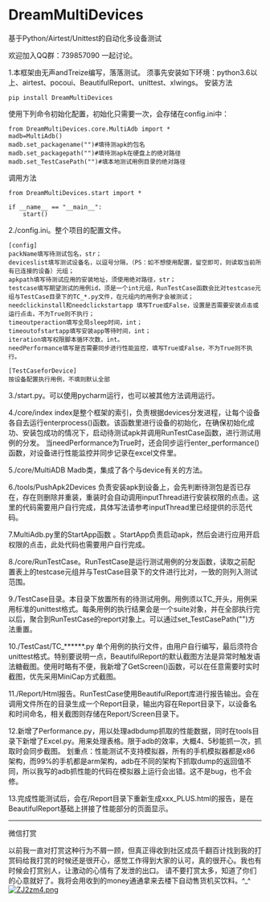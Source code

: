 # DreamMultiDevices
基于Python/Airtest/Unittest的自动化多设备测试

欢迎加入QQ群：739857090 一起讨论。



1.本框架由无声andTreize编写，落落测试。
须事先安装如下环境：python3.6以上、airtest、pocoui、BeautifulReport、unittest、xlwings。
安装方法
    
    pip install DreamMultiDevices

使用下列命令初始化配置，初始化只需要一次，会存储在config.ini中：

    from DreamMultiDevices.core.MultiAdb import *
    madb=MultiAdb()
    madb.set_packagename("")#填待测apk的包名
    madb.set_packagepath("")#填待测apk在硬盘上的绝对路径
    madb.set_TestCasePath("")#填本地测试用例目录的绝对路径
    
调用方法

    from DreamMultiDevices.start import *
    
    if __name__ == "__main__":
        start()
        
2./config.ini。整个项目的配置文件。
    
    [config]
    packName填写待测试包名，str；
    deviceslist填写测试设备名，以逗号分隔，（PS：如不想使用配置，留空即可，则读取当前所有已连接的设备）元组；
    apkpath填写待测试应用的安装地址，须使用绝对路径，str；
    testcase填写期望测试的用例id，须是一个int元组，RunTestCase函数会比对testcase元组与TestCase目录下的TC_*.py文件，在元组内的用例才会被测试；
    needclickinstall和needclickstartapp 填写True或False，设置是否需要安装点击或运行点击，不为True则不执行；
    timeoutperaction填写全局sleep时间，int；
    timeoutofstartapp填写安装app等待时间，int；
    iteration填写权限脚本循环次数，int。
    needPerformance填写是否需要同步进行性能监控，填写True或False，不为True则不执行。
    
    [TestCaseforDevice]
    按设备配置执行用例，不填则默认全部
    
        
3./start.py。可以使用pycharm运行，也可以被其他方法调用运行。

4./core/index index是整个框架的索引，负责根据devices分发进程，让每个设备各自去运行enterprocess()函数。该函数里进行设备的初始化，在确保初始化成功、安装包成功的情况下，启动待测试apk并调用RunTestCase函数，进行测试用例的分发。
当needPerformance为True时，还会同步运行enter_performance()函数，对设备进行性能监控并同步记录在excel文件里。

5./core/MultiADB Madb类，集成了各个与device有关的方法。

6./tools/PushApk2Devices 负责安装apk到设备上，会先判断待测包是否已存在，存在则删除并重装，重装时会自动调用inputThread进行安装权限的点击。这里的代码需要用户自行完成，具体写法请参考inputThread里已经提供的示范代码。

7.MultiAdb.py里的StartApp函数 。StartApp负责启动apk，然后会进行应用开启权限的点击，此处代码也需要用户自行完成。

8./core/RunTestCase。RunTestCase是运行测试用例的分发函数，读取之前配置表上的testcase元组并与TestCase目录下的文件进行比对，一致的则列入测试范围。

9./TestCase目录。本目录下放置所有的待测试用例。用例须以TC_开头，用例采用标准的unittest格式。每条用例的执行结果会是一个suite对象，并在全部执行完以后，聚合到RunTestCase的report对象上。可以通过set_TestCasePath("")方法重置。

10./TestCast/TC_******.py 单个用例的执行文件，由用户自行编写，最后须符合unittest格式。特别要说明一点，BeautifulReport的默认截图方法是异常时触发语法糖截图。使用时略有不便，我新增了GetScreen()函数，可以在任意需要时实时截图，优先采用MiniCap方式截图。

11./Report/Html报告。RunTestCase使用BeautifulReport库进行报告输出。会在调用文件所在的目录生成一个Report目录，输出内容在Report目录下，以设备名和时间命名，相关截图则存储在Report/Screen目录下。

12.新增了Performance.py，用以处理adbdump抓取的性能数据，同时在tools目录下新增了Excel.py。用来处理表格。限于adb的效率，大概4、5秒能抓一次，抓取时会同步截图。
划重点：性能测试不支持模拟器，所有的手机模拟器都是x86架构，而99%的手机都是arm架构，adb在不同的架构下抓取dump的返回值不同，所以我写的adb抓性能的代码在模拟器上运行会出错。这不是bug，也不会修。

13.完成性能测试后，会在/Report目录下重新生成xxx_PLUS.html的报告，是在BeautifulReport基础上拼接了性能部分的页面显示。

-------------------------------------------
微信打赏

以前我一直对打赏这种行为不屑一顾，但真正得收到社区成员千翻百计找到我的打赏码给我打赏的时候还是很开心，感觉工作得到大家的认可，真的很开心。我也有时候会打赏别人，让激动的心情有了发泄的出口。 请不要打赏太多，知道了你们的心意就好了。我将会用收到的money通通拿来去楼下自动售货机买饮料。^_^
[![ZJ2zm4.png](https://s2.ax1x.com/2019/07/02/ZJ2zm4.png)](https://imgchr.com/i/ZJ2zm4)
